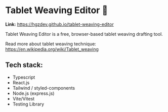 # Tablet Weaving Editor 🧶

**Link:** https://hgzdev.github.io/tablet-weaving-editor

Tablet Weaving Editor is a free, browser-based tablet weaving drafting tool.

Read more about tablet weaving technique: https://en.wikipedia.org/wiki/Tablet_weaving

## Tech stack:

- Typescript
- React.js
- Tailwind / styled-components
- Node.js (express.js)
- Vite/Vitest
- Testing Library


